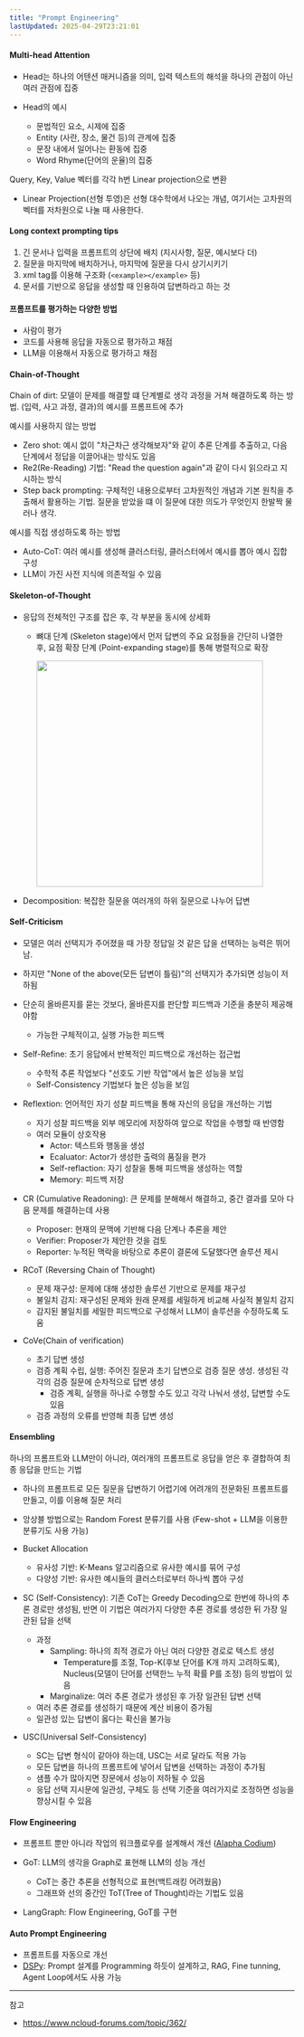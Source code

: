 ```yaml
---
title: "Prompt Engineering"
lastUpdated: 2025-04-29T23:21:01
---
```


#### Multi-head Attention

- Head는 하나의 어텐션 매커니즘을 의미, 입력 텍스트의 해석을 하나의 관점이 아닌 여러 관점에 집중

- Head의 예시
  - 문법적인 요소, 시제에 집중
  - Entity (사란, 장소, 물건 등)의 관계에 집중
  - 문장 내에서 일어나는 환동에 집중
  - Word Rhyme(단어의 운율)의 집중

Query, Key, Value 벡터를 각각 h번 Linear projection으로 변환

- Linear Projection(선형 투영)은 선형 대수학에서 나오는 개념, 여기서는 고차원의 벡터를 저차원으로 나눌 때 사용한다.

#### Long context prompting tips

1. 긴 문서나 입력을 프롬프트의 상단에 배치 (지시사항, 질문, 예시보다 더)
2. 질문을 마지막에 배치하거나, 마지막에 질문을 다시 상기시키기
3. xml tag를 이용해 구조화 (`<example></example>` 등)
4. 문서를 기반으로 응답을 생성할 때 인용하여 답변하라고 하는 것

#### 프롬프트를 평가하는 다양한 방법

- 사람이 평가
- 코드를 사용해 응답을 자동으로 평가하고 채점
- LLM을 이용해서 자동으로 평가하고 채점

#### Chain-of-Thought

Chain of dirt: 모델이 문제를 해결할 떄 단계별로 생각 과정을 거쳐 해결하도록 하는 방법. (입력, 사고 과정, 결과)의 예시를 프롬프트에 추가

예시를 사용하지 않는 방법

- Zero shot: 예시 없이 "차근차근 생각해보자"와 같이 추론 단계를 추출하고, 다음 단계에서 정답을 이끌어내는 방식도 있음
- Re2(Re-Reading) 기법: "Read the question again"과 같이 다시 읽으라고 지시하는 방식
- Step back prompting: 구체적인 내용으로부터 고차원적인 개념과 기본 원칙을 추출해서 활용하는 기법. 질문을 받았을 떄 이 질문에 대한 의도가 무엇인지 한발짝 물러나 생각.

예시를 직접 생성하도록 하는 방법

- Auto-CoT: 여러 예시를 생성해 클러스터링, 클러스터에서 예시를 뽑아 예시 집합 구성
- LLM이 가진 사전 지식에 의존적일 수 있음

#### Skeleton-of-Thought

- 응답의 전체적인 구조를 잡은 후, 각 부분을 동시에 상세화
  - 뼈대 단계 (Skeleton stage)에서 먼저 답변의 주요 요점들을 간단히 나열한 후, 요점 확장 단계 (Point-expanding stage)를 통해 병렬적으로 확장

    <img height="400px" src="https://github.com/user-attachments/assets/2d10fb28-2aa8-467e-a706-d729c2f1f66e">

- Decomposition: 복잡한 질문을 여러개의 하위 질문으로 나누어 답변

#### Self-Criticism

- 모델은 여러 선택지가 주어졌을 때 가장 정답일 것 같은 답을 선택하는 능력은 뛰어남.
- 하지만 "None of the above(모든 답변이 틀림)"의 선택지가 추가되면 성능이 저하됨
- 단순히 올바른지를 묻는 것보다, 올바른지를 판단할 피드백과 기준을 충분히 제공해야함
  - 가능한 구체적이고, 실행 가능한 피드백

- Self-Refine: 초기 응답에서 반복적인 피드백으로 개선하는 접근법
  - 수학적 추론 작업보다 "선호도 기반 작업"에서 높은 성능을 보임
  - Self-Consistency 기법보다 높은 성능을 보임

- Reflextion: 언어적인 자기 성찰 피드백을 통해 자신의 응답을 개선하는 기법
  - 자기 성찰 피드백을 외부 메모리에 저장하여 앞으로 작업을 수행할 때 반영함
  - 여러 모듈이 상호작용
    - Actor: 텍스트와 행동을 생성
    - Ecaluator: Actor가 생성한 출력의 품질을 편가
    - Self-reflaction: 자기 성찰을 통해 피드백을 생성하는 역할
    - Memory: 피드백 저장

- CR (Cumulative Readoning): 큰 문제를 분해해서 해결하고, 중간 결과를 모아 다음 문제를 해결하는데 사용
  - Proposer: 현재의 문맥에 기반해 다음 단계나 추론을 제안
  - Verifier: Proposer가 제안한 것을 검토
  - Reporter: 누적된 맥락을 바탕으로 추론이 결론에 도달했다면 솔루션 제시

- RCoT (Reversing Chain of Thought)
  - 문제 재구성: 문제에 대해 생성한 솔루션 기반으로 문제를 재구성
  - 불일치 감지: 재구성된 문제와 원래 문제를 세밀하게 비교해 사실적 불일치 감지
  - 감지된 불일치를 세밀한 피드백으로 구성해서 LLM이 솔루션을 수정하도록 도움

- CoVe(Chain of verification)
  - 초기 답변 생성
  - 검증 계획 수립, 실행: 주어진 질문과 초기 답변으로 검증 질문 생성. 생성된 각각의 검증 질문에 순차적으로 답변 생성
    - 검증 계획, 실행을 하나로 수행할 수도 있고 각각 나눠서 생성, 답변할 수도 있음
  - 검증 과정의 오류를 반영해 최종 답변 생성

#### Ensembling

하나의 프롬프트와 LLM만이 아니라, 여러개의 프롬프트로 응답을 얻은 후 결합하여 최종 응답을 만드는 기법

- 하나의 프롬프트로 모든 질문을 답변하기 어렵기에 어려개의 전문화된 프롬프트를 만들고, 이를 이용해 질문 처리
- 앙상블 방법으로는 Random Forest 분류기를 사용 (Few-shot + LLM을 이용한 분류기도 사용 가능)

- Bucket Allocation
  - 유사성 기반: K-Means 알고리즘으로 유사한 예시를 묶어 구성
  - 다양성 기반: 유사한 예시들의 클러스터로부터 하나씩 뽑아 구성

- SC (Self-Consistency): 기존 CoT는 Greedy Decoding으로 한번에 하나의 추론 경로만 생성됨, 반면 이 기법은 여러가지 다양한 추론 경로를 생성한 뒤 가장 일관된 답을 선택
  - 과정
    - Sampling: 하나의 최적 경로가 아닌 여러 다양한 경로로 텍스트 생성
      - Temperature를 조절, Top-K(후보 단어를 K개 까지 고려하도록), Nucleus(모델이 단어를 선택한느 누적 확률 P를 조정) 등의 방법이 있음
    - Marginalize: 여러 추론 경로가 생성된 후 가장 일관된 답변 선택
  - 여러 추론 경로를 생성하기 때문에 계산 비용이 증가됨
  - 일관성 있는 답변이 옳다는 확신을 불가능

- USC(Universal Self-Consistency)
  - SC는 답변 형식이 같아야 하는데, USC는 서로 달라도 적용 가능
  - 모든 답변을 하나의 프롬프트에 넣어서 답변을 선택하는 과정이 추가됨
  - 샘플 수가 많아지면 장문에서 성능이 저하될 수 있음
  - 응답 선택 지시문에 일관성, 구체도 등 선택 기준을 여러가지로 조정하면 성능을 향상시킬 수 있음

#### Flow Engineering

- 프롬프트 뿐만 아니라 작업의 워크플로우를 설계해서 개선 ([Alapha Codium](https://arxiv.org/abs/2401.08500))

- GoT: LLM의 생각을 Graph로 표현해 LLM의 성능 개선
  - CoT는 중간 추론을 선형적으로 표현(백트래킹 어려웠음)
  - 그래프와 선의 중간인 ToT(Tree of Thought)라는 기법도 있음

- LangGraph: Flow Engineering, GoT를 구현

#### Auto Prompt Engineering

- 프롬프트를 자동으로 개선
- [DSPy](https://github.com/stanfordnlp/dspy): Prompt 설계를 Programming 하듯이 설계하고, RAG, Fine tunning, Agent Loop에서도 사용 가능

---
참고

- <https://www.ncloud-forums.com/topic/362/>
